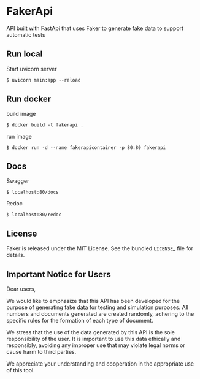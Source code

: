 # FakerApi
API built with FastApi that uses Faker to generate fake data to support automatic tests

Run local
-------

Start uvicorn server

    $ uvicorn main:app --reload


Run docker
-------

build image

    $ docker build -t fakerapi .

run image

    $ docker run -d --name fakerapicontainer -p 80:80 fakerapi



Docs
-------

Swagger

    $ localhost:80/docs

Redoc

    $ localhost:80/redoc



License
-------

Faker is released under the MIT License. See the bundled `LICENSE`_ file
for details.


Important Notice for Users
-------

Dear users,

We would like to emphasize that this API has been developed for the purpose of generating fake data for testing and simulation purposes. All numbers and documents generated are created randomly, adhering to the specific rules for the formation of each type of document.

We stress that the use of the data generated by this API is the sole responsibility of the user. It is important to use this data ethically and responsibly, avoiding any improper use that may violate legal norms or cause harm to third parties.

We appreciate your understanding and cooperation in the appropriate use of this tool.